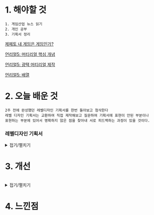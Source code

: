 # 1. 해야할 것
```
1. 게임산업 뉴스 읽기
2. 개인 공부
3. 기획서 정리
```
[제페토 내 게임은 게임인가?](https://www.gamemeca.com/view.php?gid=1686336)

[언리얼5: 머티리얼 핵심 개념](https://dev.epicgames.com/community/learning/courses/7wR/unreal-engine-53ee42/GbLZ/unreal-engine-1)

[언리얼5: 광택 머티리얼 제작](https://docs.unrealengine.com/4.27/ko/RenderingAndGraphics/Materials/HowTo/ShinyMaterials/)

[언리얼5: 배열](https://docs.unrealengine.com/4.27/ko/ProgrammingAndScripting/Blueprints/UserGuide/Arrays/)

# 2. 오늘 배운 것
```
2주 전에 완성했던 레벨디자인 기획서를 한번 돌아보고 첨삭한다
레벨 디자인 기획서는 교환하여 직접 제작해보고 질문하여 기획서에 표현이 안된 부분이나
표현하는 부분에 있어서 명확하지 않은 점을 찾아내 서로 피드백하는 과정이 있을 것이다.
```

### 레벨디자인 기획서
<details>
<summary>접기/펼치기</summary>


</details>



# 3. 개선
```

```
<details>
<summary>접기/펼치기</summary>


</details>

# 4. 느낀점
```

```


